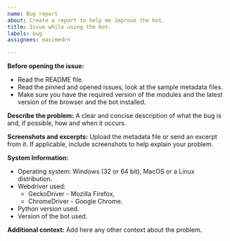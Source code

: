 ```yaml
---
name: Bug report
about: Create a report to help me improve the bot.
title: Issue while using the bot.
labels: bug
assignees: maximedrn

---
```


**Before opening the issue:**
- Read the README file.
- Read the pinned and opened issues, look at the sample metadata files.
- Make sure you have the required version of the modules and the latest version of the browser and the bot installed.

**Describe the problem:**
A clear and concise description of what the bug is and, if possible, how and when it occurs.

**Screenshots and excerpts:**
Upload the metadata file or send an excerpt from it.
If applicable, include screenshots to help explain your problem.

**System Information:**
 - Operating system: Windows (32 or 64 bit), MacOS or a Linux distribution.
 - Webdriver used:
   - GeckoDriver - Mozilla Firefox,
   - ChromeDriver - Google Chrome.
- Python version used.
 - Version of the bot used.

**Additional context:**
Add here any other context about the problem.

